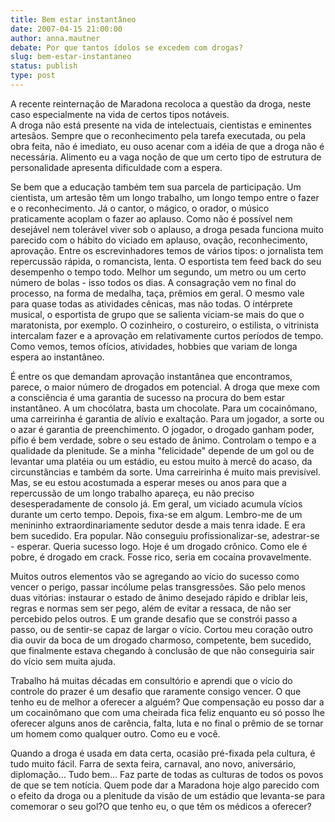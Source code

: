 ```yaml
---
title: Bem estar instantâneo
date: 2007-04-15 21:00:00
author: anna.mautner
debate: Por que tantos ídolos se excedem com drogas?
slug: bem-estar-instantaneo
status: publish 
type: post
---
```


A recente reinternação de Maradona recoloca a questão da droga, neste caso especialmente na vida de certos tipos notáveis.   
A droga não está presente na vida de intelectuais, cientistas e eminentes artesãos. Sempre que o reconhecimento pela tarefa executada, ou pela obra feita, não é imediato, eu ouso acenar com a idéia de que a droga não é necessária. Alimento eu a vaga noção de que um certo tipo de estrutura de personalidade apresenta dificuldade com a espera.


Se bem que a educação também tem sua parcela de participação. Um cientista, um artesão têm um longo trabalho, um longo tempo entre o fazer e o reconhecimento. Já o cantor, o mágico, o orador, o músico praticamente acoplam o fazer ao aplauso. Como não é possível nem desejável nem tolerável viver sob o aplauso, a droga pesada funciona muito parecido com o hábito do viciado em aplauso, ovação, reconhecimento, aprovação. Entre os escrevinhadores temos de vários tipos: o jornalista tem repercussão rápida, o romancista, lenta. O esportista tem feed back do seu desempenho o tempo todo. Melhor um segundo, um metro ou um certo número de bolas - isso todos os dias. A consagração vem no final do processo, na forma de medalha, taça, prêmios em geral. O mesmo vale para quase todas as atividades cênicas, mas não todas. O intérprete musical, o esportista de grupo que se salienta viciam-se mais do que o maratonista, por exemplo. O cozinheiro, o costureiro, o estilista, o vitrinista intercalam fazer e a aprovação em relativamente curtos períodos de tempo. Como vemos, temos ofícios, atividades, hobbies que variam de longa espera ao instantâneo. 


É entre os que demandam aprovação instantânea que encontramos, parece, o maior número de drogados em potencial. A droga que mexe com a consciência é uma garantia de sucesso na procura do bem estar instantâneo. A um chocólatra, basta um chocolate. Para um cocainômano, uma carreirinha é garantia de alívio e exaltação. Para um jogador, a sorte ou o azar é garantia de preenchimento. O jogador, o drogado ganham poder, pífio é bem verdade, sobre o seu estado de ânimo. Controlam o tempo e a qualidade da plenitude. Se a minha "felicidade" depende de um gol ou de levantar uma platéia ou um estádio, eu estou muito à mercê do acaso, da circunstâncias e também da sorte. Uma carreirinha é muito mais previsível. Mas, se eu estou acostumada a esperar meses ou anos para que a repercussão de um longo trabalho apareça, eu não preciso desesperadamente de consolo já. Em geral, um viciado acumula vícios durante um certo tempo. Depois, fixa-se em algum. Lembro-me de um menininho extraordinariamente sedutor desde a mais tenra idade. E era bem sucedido. Era popular. Não conseguiu profissionalizar-se, adestrar-se - esperar. Queria sucesso logo. Hoje é um drogado crônico. Como ele é pobre, é drogado em crack. Fosse rico, seria em cocaína provavelmente. 


Muitos outros elementos vão se agregando ao vício do sucesso como vencer o perigo, passar incólume pelas transgressões. São pelo menos duas vitórias: instaurar o estado de ânimo desejado rápido e driblar leis, regras e normas sem ser pego, além de evitar a ressaca, de não ser percebido pelos outros. E um grande desafio que se constrói passo a passo, ou de sentir-se capaz de largar o vício. Cortou meu coração outro dia ouvir da boca de um drogado charmoso, competente, bem sucedido, que finalmente estava chegando à conclusão de que não conseguiria sair do vício sem muita ajuda.


Trabalho há muitas décadas em consultório e aprendi que o vício do controle do prazer é um desafio que raramente consigo vencer. O que tenho eu de melhor a oferecer a alguém? Que compensação eu posso dar a um cocainômano que com uma cheirada fica feliz enquanto eu só posso lhe oferecer alguns anos de carência, falta, luta e no final o prêmio de se tornar um homem como qualquer outro. Como eu e você.   
  
Quando a droga é usada em data certa, ocasião pré-fixada pela cultura, é tudo muito fácil. Farra de sexta feira, carnaval, ano novo, aniversário, diplomação... Tudo bem... Faz parte de todas as culturas de todos os povos de que se tem notícia. Quem pode dar a Maradona hoje algo parecido com o efeito da droga ou a plenitude da visão de um estádio que levanta-se para comemorar o seu gol?O que tenho eu, o que têm os médicos a oferecer? 


